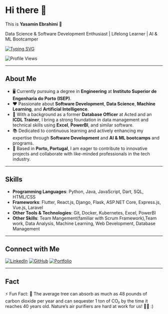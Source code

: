 # Hi there 👋

This is **Yasamin Ebrahimi** 👧

Data Science & Software Development Enthusiast | Lifelong Learner | AI & ML Bootcamper

[![Typing SVG](https://readme-typing-svg.demolab.com?font=Fira+Code&weight=100&size=15&duration=7000&pause=1000&width=435&lines=Data+Science+%26+Software+Development+Enthusiast;Pursuing+a+degree+in+Engineering+at+ISEP;Passionate+about+AI%2C+ML%2C+and+Data+Analysis)](https://git.io/typing-svg)

![Profile Views](https://komarev.com/ghpvc/?username=your-username&label=Profile%20views&color=0e75b6&style=flat)

---

## About Me

- 🖥️ Currently pursuing a degree in **Engineering** at **Instituto Superior de Engenharia do Porto (ISEP)**.
- ❤ Passionate about **Software Development**, **Data Science**, **Machine Learning**, and **Artificial Intelligence**.
- 💼 With a background as a former **Database Officer** at Acted and an **ICDL Trainer**, I bring a strong foundation in data management and technical skills using **Excel**, **PowerBI**, and similar software.
- 📚 Dedicated to continuous learning and actively enhancing my expertise through **Software Development** and **AI & ML bootcamps** and programs.
- 📍 Based in **Porto, Portugal**, I am eager to contribute to innovative projects and collaborate with like-minded professionals in the tech industry.

---

## Skills 

- **Programming Languages**: Python, Java, JavaScript, Dart, SQL, HTML/CSS
- **Frameworks**: Flutter, React.js, Django, Flask, ASP.NET Core, Express.js, Vue.js, Laravel
- **Other Tools & Technologies**: Git, Docker, Kubernetes, Excel, PowerBI
- **Other Skills**: Team Mangement(familiar with Scrum Framework),Team work, Data Analysis, Machine Learning, Web Development, Database Management

---

## Connect with Me

[![LinkedIn](https://img.shields.io/badge/LinkedIn-YasaminEbrahimi-blue?style=for-the-badge&logo=linkedin)]([https://www.linkedin.com/in/yasamin-ebrahimi](https://www.linkedin.com/in/yasamin-ebrahimi-8721b319b/))
[![GitHub](https://img.shields.io/badge/GitHub-YasaminEbrahimi-black?style=for-the-badge&logo=github)]([https://github.com/your-username](https://github.com/Yasamin577))
[![Portfolio](https://img.shields.io/badge/Portfolio-Visit-blueviolet?style=for-the-badge)](https://github.com/Yasamin577)

---

## Fact

⚡ Fun Fact: 🌱 The average tree can absorb as much as 48 pounds of carbon dioxide per year and can sequester 1 ton of CO₂ by the time it reaches 40 years old. Nature’s air purifiers are hard at work for us! 🌳✨ :)
